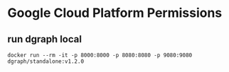 # Google Cloud Platform Permissions

## run dgraph local

    docker run --rm -it -p 8000:8000 -p 8080:8080 -p 9080:9080 dgraph/standalone:v1.2.0